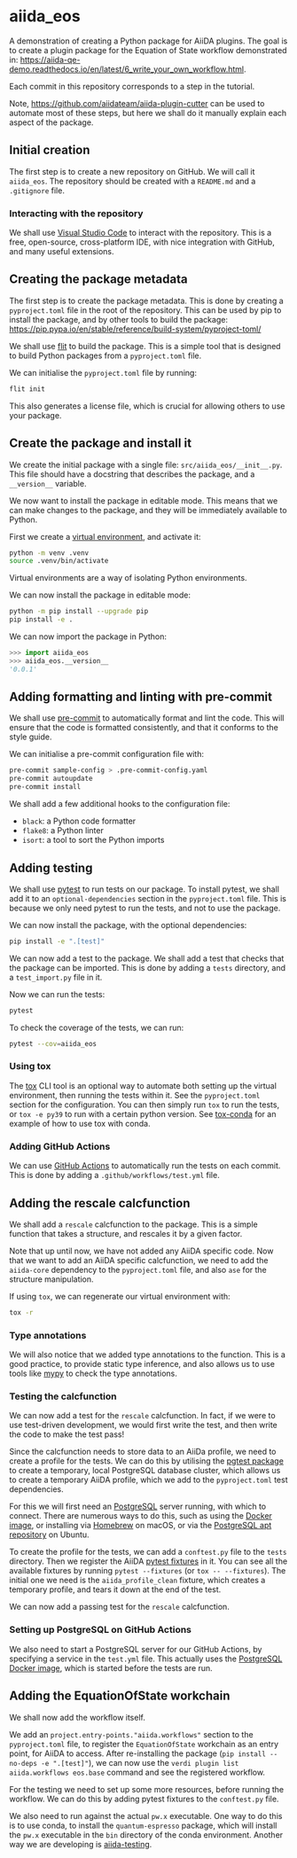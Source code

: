 # aiida_eos

A demonstration of creating a Python package for AiiDA plugins.
The goal is to create a plugin package for the Equation of State workflow demonstrated in: <https://aiida-qe-demo.readthedocs.io/en/latest/6_write_your_own_workflow.html>.

Each commit in this repository corresponds to a step in the tutorial.

Note, <https://github.com/aiidateam/aiida-plugin-cutter> can be used to automate most of these steps,
but here we shall do it manually explain each aspect of the package.

## Initial creation

The first step is to create a new repository on GitHub.
We will call it `aiida_eos`.
The repository should be created with a `README.md` and a `.gitignore` file.

### Interacting with the repository

We shall use [Visual Studio Code](https://code.visualstudio.com/) to interact with the repository.
This is a free, open-source, cross-platform IDE, with nice integration with GitHub, and many useful extensions.

## Creating the package metadata

The first step is to create the package metadata.
This is done by creating a `pyproject.toml` file in the root of the repository.
This can be used by pip to install the package, and by other tools to build the package: <https://pip.pypa.io/en/stable/reference/build-system/pyproject-toml/>

We shall use [flit](https://flit.readthedocs.io/en/latest/) to build the package.
This is a simple tool that is designed to build Python packages from a `pyproject.toml` file.

We can initialise the `pyproject.toml` file by running:

```bash
flit init
```

This also generates a license file, which is crucial for allowing others to use your package.

## Create the package and install it

We create the initial package with a single file: `src/aiida_eos/__init__.py`.
This file should have a docstring that describes the package, and a `__version__` variable.

We now want to install the package in editable mode.
This means that we can make changes to the package, and they will be immediately available to Python.

First we create a [virtual environment](https://packaging.python.org/en/latest/tutorials/installing-packages/#creating-and-using-virtual-environments), and activate it:

```bash
python -m venv .venv
source .venv/bin/activate
```

Virtual environments are a way of isolating Python environments.

We can now install the package in editable mode:

```bash
python -m pip install --upgrade pip
pip install -e .
```

We can now import the package in Python:

```python
>>> import aiida_eos
>>> aiida_eos.__version__
'0.0.1'
```

## Adding formatting and linting with pre-commit

We shall use [pre-commit](https://pre-commit.com/) to automatically format and lint the code.
This will ensure that the code is formatted consistently, and that it conforms to the style guide.

We can initialise a pre-commit configuration file with:

```bash
pre-commit sample-config > .pre-commit-config.yaml
pre-commit autoupdate
pre-commit install
```

We shall add a few additional hooks to the configuration file:

- `black`: a Python code formatter
- `flake8`: a Python linter
- `isort`: a tool to sort the Python imports

## Adding testing

We shall use [pytest](https://docs.pytest.org/en/latest/) to run tests on our package.
To install pytest, we shall add it to an `optional-dependencies` section in the `pyproject.toml` file.
This is because we only need pytest to run the tests, and not to use the package.

We can now install the package, with the optional dependencies:

```bash
pip install -e ".[test]"
```

We can now add a test to the package.
We shall add a test that checks that the package can be imported.
This is done by adding a `tests` directory, and a `test_import.py` file in it.

Now we can run the tests:

```bash
pytest
```

To check the coverage of the tests, we can run:

```bash
pytest --cov=aiida_eos
```

### Using tox

The [tox](https://tox.readthedocs.io) CLI tool is an optional way to automate both setting up the virtual environment, then running the tests within it.
See the `pyproject.toml` section for the configuration.
You can then simply run `tox` to run the tests, or `tox -e py39` to run with a certain python version.
See [tox-conda](https://tox-conda.readthedocs.io) for an example of how to use tox with conda.

### Adding GitHub Actions

We can use [GitHub Actions](https://github.com/features/actions) to automatically run the tests on each commit.
This is done by adding a `.github/workflows/test.yml` file.

## Adding the rescale calcfunction

We shall add a `rescale` calcfunction to the package.
This is a simple function that takes a structure, and rescales it by a given factor.

Note that up until now, we have not added any AiiDA specific code.
Now that we want to add an AiiDA specific calcfunction, we need to add the `aiida-core` dependency to the `pyproject.toml` file, and also `ase` for the structure manipulation.

If using `tox`, we can regenerate our virtual environment with:

```bash
tox -r
```

### Type annotations

We will also notice that we added type annotations to the function.
This is a good practice, to provide static type inference, and also allows us to use tools like [mypy](http://mypy-lang.org/) to check the type annotations.

### Testing the calcfunction

We can now add a test for the `rescale` calcfunction.
In fact, if we were to use test-driven development, we would first write the test, and then write the code to make the test pass!

Since the calcfunction needs to store data to an AiiDa profile, we need to create a profile for the tests.
We can do this by utilising the [pgtest package](https://pypi.org/project/pgtest/) to create a temporary, local PostgreSQL database cluster, which allows us to create a temporary AiiDA profile, which we add to the `pyproject.toml` test dependencies.

For this we will first need an [PostgreSQL](https://www.postgresql.org/) server running, with which to connect.
There are numerous ways to do this, such as using the [Docker image](https://hub.docker.com/_/postgres), or installing via [Homebrew](https://brew.sh/) on macOS, or via the [PostgreSQL apt repository](https://www.postgresql.org/download/linux/ubuntu/) on Ubuntu.

To create the profile for the tests, we can add a `conftest.py` file to the `tests` directory.
Then we register the AiiDA [pytest fixtures](https://docs.pytest.org/en/6.2.x/fixture.html) in it.
You can see all the available fixtures by running `pytest --fixtures` (or `tox -- --fixtures`).
The initial one we need is the `aiida_profile_clean` fixture, which creates a temporary profile, and tears it down at the end of the test.

We can now add a passing test for the `rescale` calcfunction.

### Setting up PostgreSQL on GitHub Actions

We also need to start a PostgreSQL server for our GitHub Actions, by specifying a service in the `test.yml` file.
This actually uses the [PostgreSQL Docker image](https://hub.docker.com/_/postgres), which is started before the tests are run.

## Adding the EquationOfState workchain

We shall now add the workflow itself.

We add an `project.entry-points."aiida.workflows"` section to the `pyproject.toml` file, to register the `EquationOfState` workchain as an entry point, for AiiDA to access.
After re-installing the package (`pip install --no-deps -e ".[test]"`), we can now use the `verdi plugin list aiida.workflows eos.base` command and see the registered workflow.

For the testing we need to set up some more resources, before running the workflow.
We can do this by adding pytest fixtures to the `conftest.py` file.

We also need to run against the actual `pw.x` executable.
One way to do this is to use conda, to install the `quantum-espresso` package, which will install the `pw.x` executable in the `bin` directory of the conda environment.
Another way we are developing is [aiida-testing](https://github.com/aiidateam/aiida-testing).

